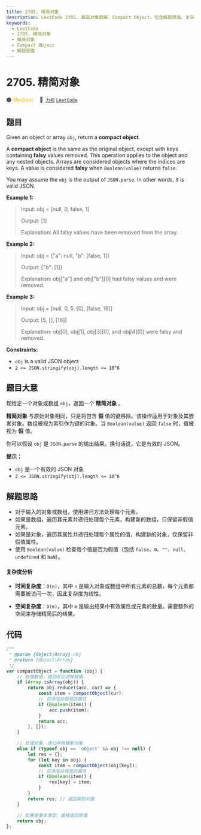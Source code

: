 ```yaml
---
title: 2705. 精简对象
description: LeetCode 2705. 精简对象题解，Compact Object，包含解题思路、复杂度分析以及完整的 JavaScript 代码实现。
keywords:
  - LeetCode
  - 2705. 精简对象
  - 精简对象
  - Compact Object
  - 解题思路
---
```


# 2705. 精简对象

🟠 <font color=#ffb800>Medium</font>&emsp; 🔗&ensp;[`力扣`](https://leetcode.cn/problems/compact-object) [`LeetCode`](https://leetcode.com/problems/compact-object)

## 题目

Given an object or array `obj`, return a **compact object**.

A **compact object** is the same as the original object, except with keys
containing **falsy** values removed. This operation applies to the object and
any nested objects. Arrays are considered objects where the indices are keys.
A value is considered **falsy** when `Boolean(value)` returns `false`.

You may assume the `obj` is the output of `JSON.parse`. In other words, it is
valid JSON.

**Example 1:**

> Input: obj = [null, 0, false, 1]
>
> Output: [1]
>
> Explanation: All falsy values have been removed from the array.

**Example 2:**

> Input: obj = {"a": null, "b": [false, 1]}
>
> Output: {"b": [1]}
>
> Explanation: obj["a"] and obj["b"][0] had falsy values and were removed.

**Example 3:**

> Input: obj = [null, 0, 5, [0], [false, 16]]
>
> Output: [5, [], [16]]
>
> Explanation: obj[0], obj[1], obj[3][0], and obj[4][0] were falsy and removed.

**Constraints:**

- `obj` is a valid JSON object
- `2 <= JSON.stringify(obj).length <= 10^6`

## 题目大意

现给定一个对象或数组 `obj`，返回一个 **精简对象** 。

**精简对象** 与原始对象相同，只是将包含 **假** 值的键移除。该操作适用于对象及其嵌套对象。数组被视为索引作为键的对象。当
`Boolean(value)` 返回 `false` 时，值被视为 **假** 值。

你可以假设 `obj` 是 `JSON.parse` 的输出结果。换句话说，它是有效的 JSON。

**提示：**

- `obj` 是一个有效的 JSON 对象
- `2 <= JSON.stringify(obj).length <= 10^6`

## 解题思路

- 对于输入的对象或数组，使用递归方法处理每个元素。
- 如果是数组，遍历其元素并递归处理每个元素，构建新的数组，只保留非假值元素。
- 如果是对象，遍历其属性并递归处理每个属性的值，构建新的对象，仅保留非假值属性。
- 使用 `Boolean(value)` 检查每个值是否为假值（包括 `false`、`0`、`""`、`null`、`undefined` 和 `NaN`）。

#### 复杂度分析

- **时间复杂度**：`O(n)`，其中 `n` 是输入对象或数组中所有元素的总数，每个元素都需要被访问一次，因此复杂度为线性。

- **空间复杂度**：`O(m)`，其中 `m` 是输出结果中有效属性或元素的数量。需要额外的空间来存储精简后的结果。

## 代码

```javascript
/**
 * @param {Object|Array} obj
 * @return {Object|Array}
 */
var compactObject = function (obj) {
	// 处理数组，递归并过滤掉假值
	if (Array.isArray(obj)) {
		return obj.reduce((acc, cur) => {
			const item = compactObject(cur);
			// 仅添加非假值的属性
			if (Boolean(item)) {
				acc.push(item);
			}
			return acc;
		}, []);
	}

	// 处理对象，递归并构建新对象
	else if (typeof obj == 'object' && obj !== null) {
		let res = {};
		for (let key in obj) {
			const item = compactObject(obj[key]);
			// 仅添加非假值的属性
			if (Boolean(item)) {
				res[key] = item;
			}
		}
		return res; // 返回新的对象
	}

	// 如果是基本类型，直接返回原值
	return obj;
};
```
